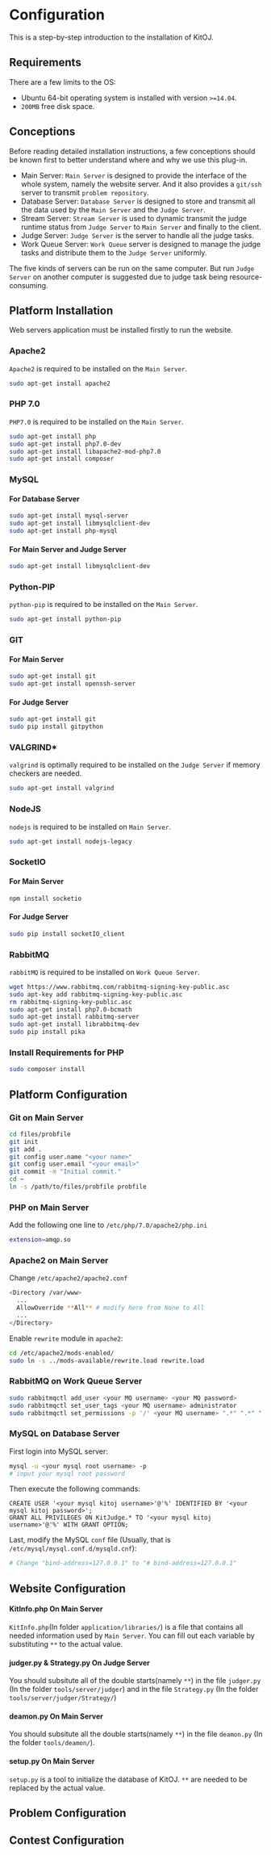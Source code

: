 # Configuration

This is a step-by-step introduction to the installation of KitOJ.

## Requirements

There are a few limits to the OS:

* Ubuntu 64-bit operating system is installed with version ```>=14.04```.
* ```200MB``` free disk space.

## Conceptions

Before reading detailed installation instructions, a few conceptions should be known first to better understand where and why we use this plug-in.

* Main Server:  ```Main Server``` is designed to provide the interface of the whole system, namely the website server. And it also provides a ```git/ssh``` server to transmit ```problem repository```.
* Database Server: ```Database Server``` is designed to store and transmit all the data used by the ```Main Server``` and the ```Judge Server```.
* Stream Server: ```Stream Server``` is used to dynamic transmit the judge runtime status from ```Judge Server``` to ```Main Server``` and finally to the client.
* Judge Server: ```Judge Server``` is the server to handle all the judge tasks.
* Work Queue Server: ```Work Queue``` server is designed to manage the judge tasks and distribute them to the ```Judge Server``` uniformly.

The five kinds of servers can be run on the same computer. But run ```Judge Server``` on another computer is suggested due to judge task being resource-consuming.

## Platform Installation

Web servers application must be installed firstly to run the website.

### Apache2

```Apache2``` is required to be installed on the ```Main Server```.

```bash
sudo apt-get install apache2
```

### PHP 7.0

```PHP7.0``` is required to be installed on the ```Main Server```.

```bash
sudo apt-get install php
sudo apt-get install php7.0-dev
sudo apt-get install libapache2-mod-php7.0
sudo apt-get install composer
```

### MySQL

#### For Database Server

```bash
sudo apt-get install mysql-server
sudo apt-get install libmysqlclient-dev
sudo apt-get install php-mysql
```

#### For Main Server and Judge Server

```bash
sudo apt-get install libmysqlclient-dev
```

### Python-PIP

```python-pip``` is required to be installed on the ```Main Server```.

```bash
sudo apt-get install python-pip
```

### GIT

#### For Main Server

```bash
sudo apt-get install git
sudo apt-get install openssh-server
```
#### For Judge Server

```bash
sudo apt-get install git
sudo pip install gitpython
```

### VALGRIND*

```valgrind``` is optimally required to be installed on the ```Judge Server``` if memory checkers are needed.

```bash
sudo apt-get install valgrind
```

### NodeJS

```nodejs``` is required to be installed on ```Main Server```.

```bash
sudo apt-get install nodejs-legacy
```

### SocketIO

#### For Main Server

```bash
npm install socketio
```

#### For Judge Server

```bash
sudo pip install socketIO_client
```

### RabbitMQ

```rabbitMQ``` is required to be installed on ```Work Queue Server```.

```bash
wget https://www.rabbitmq.com/rabbitmq-signing-key-public.asc
sudo apt-key add rabbitmq-signing-key-public.asc
rm rabbitmq-signing-key-public.asc
sudo apt-get install php7.0-bcmath
sudo apt-get install rabbitmq-server
sudo apt-get install librabbitmq-dev
sudo pip install pika
```

### Install Requirements for PHP

```bash
sudo composer install
```

## Platform Configuration

### Git on Main Server

```bash
cd files/probfile
git init
git add .
git config user.name "<your name>"
git config user.email "<your email>"
git commit -m "Initial commit."
cd ~
ln -s /path/to/files/probfile probfile
```

### PHP on Main Server

Add the following one line to ```/etc/php/7.0/apache2/php.ini```

```bash
extension=amqp.so
```

### Apache2 on Main Server

Change ```/etc/apache2/apache2.conf```

```bash
<Directory /var/www>
  ...
  AllowOverride **All** # modify here from None to All
  ...
</Directory>
```

Enable ```rewrite``` module in ```apache2```:

```bash
cd /etc/apache2/mods-enabled/
sudo ln -s ../mods-available/rewrite.load rewrite.load
```

### RabbitMQ on Work Queue Server

```bash
sudo rabbitmqctl add_user <your MQ username> <your MQ password>
sudo rabbitmqctl set_user_tags <your MQ username> administrator 
sudo rabbitmqctl set_permissions -p '/' <your MQ username> ".*" ".*" ".*"
```

### MySQL on Database Server

First login into MySQL server:

```bash
mysql -u <your mysql root username> -p
# input your mysql root password
```

Then execute the following commands:

```mysql
CREATE USER '<your mysql kitoj username>'@'%' IDENTIFIED BY '<your mysql kitoj password>';
GRANT ALL PRIVILEGES ON KitJudge.* TO '<your mysql kitoj username>'@'%' WITH GRANT OPTION;
```

Last, modify the MySQL ```conf``` file (Usually, that is ```/etc/mysql/mysql.conf.d/mysqld.cnf```):

```bash
# Change "bind-address=127.0.0.1" to "# bind-address=127.0.0.1"
```

## Website Configuration

#### KitInfo.php On Main Server

```KitInfo.php```(In folder ```application/libraries/```) is a file that contains all needed information used by ```Main Server```.  You can fill out each variable by substituting ```**``` to the actual value.

#### judger.py & Strategy.py On Judge Server 

You should subsitute all of the double starts(namely ```**```) in the file ```judger.py``` (In the folder ```tools/server/judger```) and in the file ```Strategy.py``` (In the folder ```tools/server/judger/Strategy/```)

#### deamon.py On Main Server

You should subsitute all the double starts(namely ```**```) in the file ```deamon.py``` (In the folder ```tools/deamon/```).

#### setup.py On Main Server

```setup.py``` is a tool to initialize the database of KitOJ. ```**``` are needed to be replaced by the actual value.

## Problem Configuration



## Contest Configuration

